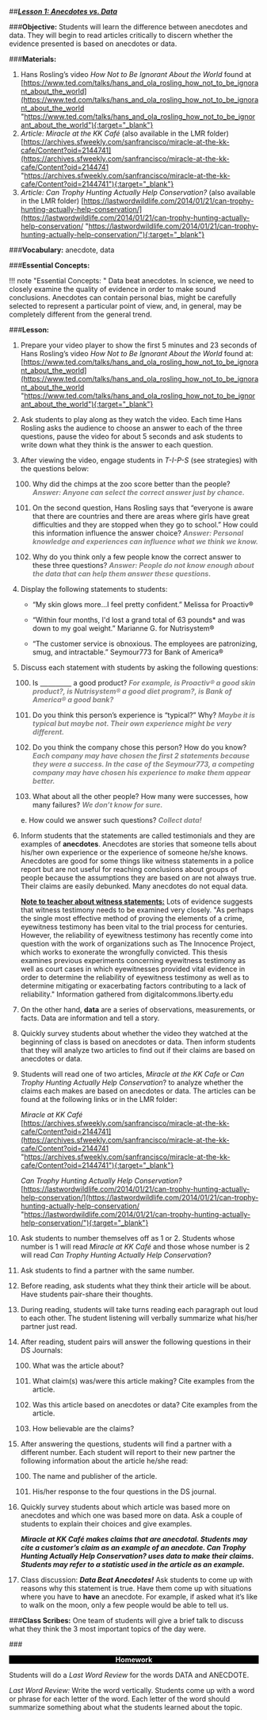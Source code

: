 ##***<u>Lesson 1: Anecdotes vs. Data</u>***

###**Objective:**
Students will learn the difference between anecdotes and data. They will begin to read articles critically to
discern whether the evidence presented is based on anecdotes or data.

###**Materials:**
1. Hans Rosling’s video *How Not to Be Ignorant About the World* found at
[https://www.ted.com/talks/hans_and_ola_rosling_how_not_to_be_ignorant_about_the_world](https://www.ted.com/talks/hans_and_ola_rosling_how_not_to_be_ignorant_about_the_world "https://www.ted.com/talks/hans_and_ola_rosling_how_not_to_be_ignorant_about_the_world"){:target="_blank"}
2. *Article: Miracle at the KK Café* (also available in the LMR folder)
[https://archives.sfweekly.com/sanfrancisco/miracle-at-the-kk-cafe/Content?oid=2144741](https://archives.sfweekly.com/sanfrancisco/miracle-at-the-kk-cafe/Content?oid=2144741 "https://archives.sfweekly.com/sanfrancisco/miracle-at-the-kk-cafe/Content?oid=2144741"){:target="_blank"}
3. *Article: Can Trophy Hunting Actually Help Conservation?* (also available in the LMR folder)
[https://lastwordwildlife.com/2014/01/21/can-trophy-hunting-actually-help-conservation/](https://lastwordwildlife.com/2014/01/21/can-trophy-hunting-actually-help-conservation/ "https://lastwordwildlife.com/2014/01/21/can-trophy-hunting-actually-help-conservation/"){:target="_blank"}

###**Vocabulary:**
anecdote, data

###**Essential Concepts:**

!!! note "Essential Concepts: "
    Data beat anecdotes. In science, we need to closely examine the quality of
    evidence in order to make sound conclusions. Anecdotes can contain personal bias, might be carefully
    selected to represent a particular point of view, and, in general, may be completely different from the
    general trend.

###**Lesson:**
1. Prepare your video player to show the first 5 minutes and 23 seconds of Hans Rosling’s video
*How Not to Be Ignorant About the World* found at:
[https://www.ted.com/talks/hans_and_ola_rosling_how_not_to_be_ignorant_about_the_world](https://www.ted.com/talks/hans_and_ola_rosling_how_not_to_be_ignorant_about_the_world "https://www.ted.com/talks/hans_and_ola_rosling_how_not_to_be_ignorant_about_the_world"){:target="_blank"}

2. Ask students to play along as they watch the video. Each time Hans Rosling asks the audience to
choose an answer to each of the three questions, pause the video for about 5 seconds and ask
students to write down what they think is the answer to each question.

3. After viewing the video, engage students in *T-I-P-S* (see strategies) with the questions below:

    100. Why did the chimps at the zoo score better than the people? <span style="color:grey">***Answer: Anyone can
    select the correct answer just by chance.***</span>

    100. On the second question, Hans Rosling says that “everyone is aware that there are
    countries and there are areas where girls have great difficulties and they are stopped
    when they go to school.” How could this information influence the answer choice?
    <span style="color:grey">***Answer: Personal knowledge and experiences can influence what we think we
    know.***</span>

    100. Why do you think only a few people know the correct answer to these three questions?
    <span style="color:grey">***Answer: People do not know enough about the data that can help them answer
    these questions.***</span>

4. Display the following statements to students:

    * “My skin glows more…I feel pretty confident.” Melissa for Proactiv®

    * “Within four months, I'd lost a grand total of 63 pounds\* and was down to my goal weight.”
    Marianne G. for Nutrisystem®

    * “The customer service is obnoxious. The employees are patronizing, smug, and intractable.”
    Seymour773 for Bank of America®

5. Discuss each statement with students by asking the following questions:

    100. Is <u>&nbsp;&nbsp;&nbsp;&nbsp;</u><u>&nbsp;&nbsp;&nbsp;&nbsp;</u><u>&nbsp;&nbsp;&nbsp;&nbsp;</u><u>&nbsp;&nbsp;&nbsp;&nbsp;</u> a good product? <span style="color:grey">***For example, is Proactiv® a good skin
    product?, is Nutrisystem® a good diet program?, is Bank of America® a good
    bank?***</span>

    100. Do you think this person’s experience is “typical?” Why? <span style="color:grey">***Maybe it is typical but maybe
    not. Their own experience might be very different.***</span>

    100. Do you think the company chose this person? How do you know? <span style="color:grey">***Each company may
    have chosen the first 2 statements because they were a success. In the case of the
    Seymour773, a competing company may have chosen his experience to make
    them appear better.***</span>

    100. What about all the other people? How many were successes, how many failures? <span style="color:grey">***We
    don’t know for sure.***</span>

    e. How could we answer such questions? <span style="color:grey">***Collect data!***</span>

6. Inform students that the statements are called testimonials and they are examples of **anecdotes**.
Anecdotes are stories that someone tells about his/her own experience or the experience of
someone he/she knows. Anecdotes are good for some things like witness statements in a police
report but are not useful for reaching conclusions about groups of people because the
assumptions they are based on are not always true. Their claims are easily debunked. Many
anecdotes do not equal data.

    **<u>Note to teacher about witness statements:</u>** Lots of evidence suggests that witness testimony
    needs to be examined very closely. "As perhaps the single most effective method of proving the
    elements of a crime, eyewitness testimony has been vital to the trial process for centuries.
    However, the reliability of eyewitness testimony has recently come into question with the work of
    organizations such as The Innocence Project, which works to exonerate the wrongfully convicted.
    This thesis examines previous experiments concerning eyewitness testimony as well as court
    cases in which eyewitnesses provided vital evidence in order to determine the reliability of
    eyewitness testimony as well as to determine mitigating or exacerbating factors contributing to a
    lack of reliability." Information gathered from digitalcommons.liberty.edu

7. On the other hand, **data** are a series of observations, measurements, or facts. Data are
information and tell a story.

8. Quickly survey students about whether the video they watched at the beginning of class is based
on anecdotes or data. Then inform students that they will analyze two articles to find out if their
claims are based on anecdotes or data.

9. Students will read one of two articles, *Miracle at the KK Cafe* or *Can Trophy Hunting Actually
Help Conservation*? to analyze whether the claims each makes are based on anecdotes or data.
The articles can be found at the following links or in the LMR folder:

    *Miracle at KK Café*<br>
    [https://archives.sfweekly.com/sanfrancisco/miracle-at-the-kk-cafe/Content?oid=2144741](https://archives.sfweekly.com/sanfrancisco/miracle-at-the-kk-cafe/Content?oid=2144741 "https://archives.sfweekly.com/sanfrancisco/miracle-at-the-kk-cafe/Content?oid=2144741"){:target="_blank"}

    *Can Trophy Hunting Actually Help Conservation?*<br>
    [https://lastwordwildlife.com/2014/01/21/can-trophy-hunting-actually-help-conservation/](https://lastwordwildlife.com/2014/01/21/can-trophy-hunting-actually-help-conservation/ "https://lastwordwildlife.com/2014/01/21/can-trophy-hunting-actually-help-conservation/"){:target="_blank"}

10. Ask students to number themselves off as 1 or 2. Students whose number is 1 will read *Miracle at
KK Café* and those whose number is 2 will read *Can Trophy Hunting Actually Help Conservation*?

11. Ask students to find a partner with the same number.

12. Before reading, ask students what they think their article will be about. Have students pair-share
their thoughts.

13. During reading, students will take turns reading each paragraph out loud to each other. The
student listening will verbally summarize what his/her partner just read.

14. After reading, student pairs will answer the following questions in their DS Journals:

    100. What was the article about?

    100. What claim(s) was/were this article making? Cite examples from the article.

    100. Was this article based on anecdotes or data? Cite examples from the article.

    100. How believable are the claims?

15. After answering the questions, students will find a partner with a different number. Each student
will report to their new partner the following information about the article he/she read:

    100. The name and publisher of the article.

    100. His/her response to the four questions in the DS journal.
    
16. Quickly survey students about which article was based more on anecdotes and which one was
based more on data. Ask a couple of students to explain their choices and give examples.

    ***Miracle at KK Café makes claims that are anecdotal. Students may cite a customer’s claim
    as an example of an anecdote. Can Trophy Hunting Actually Help Conservation? uses data
    to make their claims. Students may refer to a statistic used in the article as an example.***

17. Class discussion: ***Data Beat Anecdotes!*** Ask students to come up with reasons why this
statement is true. Have them come up with situations where you have to **have** an anecdote. For
example, if asked what it’s like to walk on the moon, only a few people would be able to tell us.

###**Class Scribes:**
One team of students will give a brief talk to discuss what they think the 3 most important topics of the
day were.

###<p style="background: black; color: white; text-align: center;">**Homework**</p>
Students will do a *Last Word Review* for the words DATA and ANECDOTE.

*Last Word Review:* Write the word vertically. Students come up with a word or phrase for each letter of
the word. Each letter of the word should summarize something about what the students learned about the
topic.
